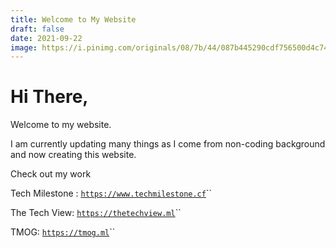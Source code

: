 ```yaml
---
title: Welcome to My Website
draft: false
date: 2021-09-22
image: https://i.pinimg.com/originals/08/7b/44/087b445290cdf756500d4c742ded4a34.jpg
---
```

# Hi There,

Welcome to my website.

I am currently updating many things as I come from non-coding background and now creating this website.

Check out my work

Tech Milestone : [`https://www.techmilestone.cf`](https://www.techmilestone.cf)``

The Tech View: [`https://thetechview.ml`](https://thetechview.ml)``

TMOG: [`https://tmog.ml`](https://tmog.ml)``